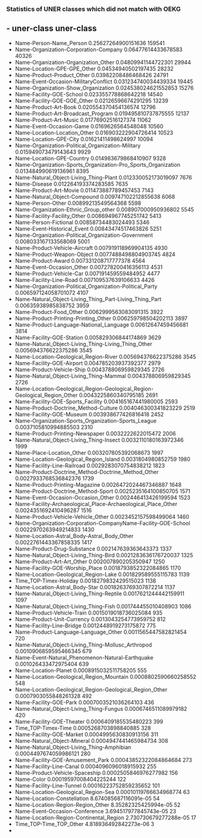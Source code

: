### Statistics of UNER classes which did not match with OEKG
## - 	uner-class	uner-class
- Name-Person-Name_Person	0.25627264900151636	159541
- Name-Organization-Corporation-Company	0.06477614433678583	40326
- Name-Organization-Organization_Other	0.04809941144722301	29944
- Name-Location-GPE-GPE_Other	0.04534940502197435	28232
- Name-Product-Product_Other	0.03982208486468426	24791
- Name-Event-Occasion-MilitaryConflict	0.031234740034439334	19445
- Name-Organization-Show_Organization	0.024538024621552853	15276
- Name-Facility-GOE-School	0.023355778868642218	14540
- Name-Facility-GOE-GOE_Other	0.02126596674291295	13239
- Name-Product-Art-Book	0.020554370454136574	12796
- Name-Product-Art-Broadcast_Program	0.019495810737875555	12137
- Name-Product-Art-Music	0.01776902516127374	11062
- Name-Event-Occasion-Game	0.0169626564548048	10560
- Name-Location-Location_Other	0.016903222904726414	10523
- Name-Location-GPE-City	0.01621411498624997	10094
- Name-Organization-Political_Organization-Military	0.015949073479143643	9929
- Name-Location-GPE-Country	0.014983679868410907	9328
- Name-Organization-Sports_Organization-Pro_Sports_Organization	0.013484990619136961	8395
- Name-Natural_Object-Living_Thing-Plant	0.012330052173019097	7676
- Name-Disease	0.012264193374283585	7635
- Name-Product-Art-Movie	0.011473887789457453	7143
- Name-Natural_Object-Compound	0.009747102212855638	6068
- Name-Person-Other	0.00899213549564368	5598
- Name-Organization-Ethnic_Group_other	0.008907000950936802	5545
- Name-Facility-Facility_Other	0.008694967745251742	5413
- Name-Person-Fictional	0.00858734483024493	5346
- Name-Event-Historical_Event	0.00843474517463826	5251
- Name-Organization-Political_Organization-Government	0.008033167133568069	5001
- Name-Product-Vehicle-Aircraft	0.007919118969904135	4930
- Name-Product-Weapon-Object	0.0077488498804903745	4824
- Name-Product-Award	0.007331208717777378	4564
- Name-Event-Occasion_Other	0.007278200416356113	4531
- Name-Product-Vehicle-Car	0.007191459559484952	4477
- Name-Facility-Line-Road	0.007109537639106633	4426
- Name-Organization-Political_Organization-Political_Party	0.006597124058701072	4107
- Name-Natural_Object-Living_Thing_Part-Living_Thing_Part	0.00635938985838752	3959
- Name-Product-Food_Other	0.0062999563083091315	3922
- Name-Product-Printing-Printing_Other	0.006259798504202113	3897
- Name-Product-Language-National_Language	0.00612647459456681	3814
- Name-Facility-GOE-Station	0.005829306844174869	3629
- Name-Natural_Object-Living_Thing-Living_Thing_Other	0.005694376622375286	3545
- Name-Location-Geological_Region-River	0.005694376622375286	3545
- Name-Facility-GOE-Airport	0.004785203937392377	2979
- Name-Product-Vehicle-Ship	0.004378806959829345	2726
- Name-Natural_Object-Living_Thing-Mammal	0.004378806959829345	2726
- Name-Location-Geological_Region-Geological_Region-Geological_Region_Other	0.0043225860340795185	2691
- Name-Facility-GOE-Sports_Facility	0.004165167441980005	2593
- Name-Product-Doctrine_Method-Culture	0.004046300341823229	2519
- Name-Facility-GOE-Museum	0.003938677426816418	2452
- Name-Organization-Sports_Organization-Sports_League	0.0037105810994885503	2310
- Name-Product-Printing-Newspaper	0.0032222622015472	2006
- Name-Natural_Object-Living_Thing-Insect	0.0032110180163972346	1999
- Name-Place-Location_Other	0.003207805392068673	1997
- Name-Location-Geological_Region_Island	0.0031804980852759	1980
- Name-Facility-Line-Railroad	0.0029283070754838212	1823
- Name-Product-Doctrine_Method-Doctrine_Method_Other	0.0027933768536842376	1739
- Name-Product-Printing-Magazine	0.0026472024467346887	1648
- Name-Product-Doctrine_Method-Sport	0.0025235164100850705	1571
- Name-Event-Occasion-Occasion_Other	0.002446413426199594	1523
- Name-Facility-Archaeological_Place-Archaeological_Place_Other	0.0024351692410496287	1516
- Name-Product-Vehicle-Vehicle_Other	0.0023452157598499064	1460
- Name-Organization-Corporation-CompanyName-Facility-GOE-School	0.0022970263949214833	1430
- Name-Location-Astral_Body-Astral_Body_Other	0.0022761443367858335	1417
- Name-Product-Drug-Substance	0.002147639363643373	1337
- Name-Natural_Object-Living_Thing-Bird	0.0021283636176720037	1325
- Name-Product-Art-Art_Other	0.002007890205350947	1250
- Name-Facility-GOE-Worship_Place	0.0018793852322084865	1170
- Name-Location-Geological_Region-Lake	0.001829589555115783	1139
- Time_TOP-Timex-Holiday	0.0018279832429515023	1138
- Name-Location-Astral_Body-Star	0.0018263769307872214	1137
- Name-Natural_Object-Living_Thing-Reptile	0.0017621244442159911	1097
- Name-Natural_Object-Living_Thing-Fish	0.001744455010408903	1086
- Name-Product-Vehicle-Train	0.0015019018736025084	935
- Name-Product-Unit-Currency	0.0013043254773959752	812
- Name-Facility-Line-Bridge	0.0012448919273175872	775
- Name-Product-Language-Language_Other	0.0011565447582821454	720
- Name-Natural_Object-Living_Thing-Mollusc_Arthropod	0.0010906859595466345	679
- Name-Event-Natural_Phenomenon-Natural-Earthquake	0.001026433472975404	639
- Name-Location-Planet	0.0008915032511758205	555
- Name-Location-Geological_Region_Mountain	0.0008802590660258552	548
- Name-Location-Geological_Region-Geological_Region_Other	0.0007903055848261328	492
- Name-Facility-GOE-Park	0.0007003521036264103	436
- Name-Natural_Object-Living_Thing-Fungus	0.0006746511089979182	420
- Name-Facility-GOE-Theater	0.0006409185535480223	399
- Time_TOP-Timex-Time	0.0005268703898840885	328
- Name-Facility-GOE-Market	0.0004995630830913156	311
- Name-Natural_Object-Mineral	0.0004947441465984734	308
- Name-Natural_Object-Living_Thing-Amphibian	0.0004497674059986121	280
- Name-Facility-GOE-Amusement_Park	0.00043852322084864684	273
- Name-Facility-Line-Canal	0.0004096096018915932	255
- Name-Product-Vehicle-Spaceship	0.0002505846976277982	156
- Name-Color	0.00019597008404225244	122
- Name-Facility-Line-Tunnel	0.00016223752859235652	101
- Name-Location-Geological_Region-Sea	0.00010119766634968774	63
- Name-Location-Constellation	8.674085687116091e-05	54
- Name-Location-Region-Region_Other	8.35282325425994e-05	52
- Name-Event-Occasion-Conference	3.694517977845743e-05	23
- Name-Location-Region-Continental_Region	2.730730679277288e-05	17
- Time_TOP-Time_TOP_Other	4.818936492842273e-06	3
- 
